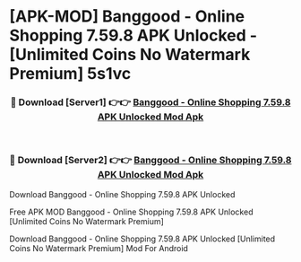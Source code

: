 # [APK-MOD] Banggood - Online Shopping 7.59.8 APK Unlocked - [Unlimited Coins No Watermark Premium] 5s1vc



<div align="center">
<h3>🔴 Download [Server1] 👉👉 <a href="https://momento.my/?title=Banggood_-_Online_Shopping_7.59.8_APK_Unlocked">Banggood - Online Shopping 7.59.8 APK Unlocked Mod Apk</a></h3><br>

<h3>🔴 Download [Server2] 👉👉 <a href="https://momento.my/?title=Banggood_-_Online_Shopping_7.59.8_APK_Unlocked">Banggood - Online Shopping 7.59.8 APK Unlocked Mod Apk</a></h3>
</div>



Download Banggood - Online Shopping 7.59.8 APK Unlocked 

Free APK MOD Banggood - Online Shopping 7.59.8 APK Unlocked [Unlimited Coins No Watermark Premium]

Download Banggood - Online Shopping 7.59.8 APK Unlocked [Unlimited Coins No Watermark Premium] Mod For Android

